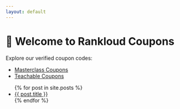 ```yaml
---
layout: default
---
```


# 🎁 Welcome to Rankloud Coupons

Explore our verified coupon codes:

- [Masterclass Coupons](/ibcs/masterclass-coupon-codes/)
- [Teachable Coupons](/ibcs/teachable-coupon-codes/)

<ul>
  {% for post in site.posts %}
    <li><a href="{{ post.url }}">{{ post.title }}</a></li>
  {% endfor %}
</ul>